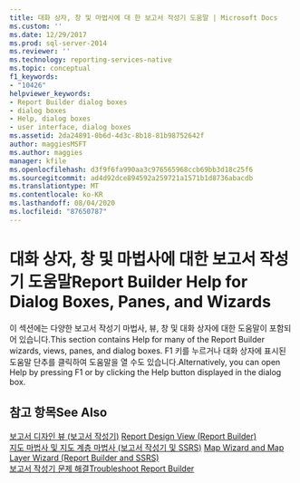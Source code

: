 ```yaml
---
title: 대화 상자, 창 및 마법사에 대 한 보고서 작성기 도움말 | Microsoft Docs
ms.custom: ''
ms.date: 12/29/2017
ms.prod: sql-server-2014
ms.reviewer: ''
ms.technology: reporting-services-native
ms.topic: conceptual
f1_keywords:
- "10426"
helpviewer_keywords:
- Report Builder dialog boxes
- dialog boxes
- Help, dialog boxes
- user interface, dialog boxes
ms.assetid: 2da24891-0b6d-4d3c-8b18-81b98752642f
author: maggiesMSFT
ms.author: maggies
manager: kfile
ms.openlocfilehash: d3f9f6fa990aa3c976565968ccb69bb3d18c25f6
ms.sourcegitcommit: ad4d92dce894592a259721a1571b1d8736abacdb
ms.translationtype: MT
ms.contentlocale: ko-KR
ms.lasthandoff: 08/04/2020
ms.locfileid: "87650787"
---
```

# <a name="report-builder-help-for-dialog-boxes-panes-and-wizards"></a><span data-ttu-id="32582-102">대화 상자, 창 및 마법사에 대한 보고서 작성기 도움말</span><span class="sxs-lookup"><span data-stu-id="32582-102">Report Builder Help for Dialog Boxes, Panes, and Wizards</span></span>
  <span data-ttu-id="32582-103">이 섹션에는 다양한 보고서 작성기 마법사, 뷰, 창 및 대화 상자에 대한 도움말이 포함되어 있습니다.</span><span class="sxs-lookup"><span data-stu-id="32582-103">This section contains Help for many of the Report Builder wizards, views, panes, and dialog boxes.</span></span> <span data-ttu-id="32582-104">F1 키를 누르거나 대화 상자에 표시된 도움말 단추를 클릭하여 도움말을 열 수도 있습니다.</span><span class="sxs-lookup"><span data-stu-id="32582-104">Alternatively, you can open Help by pressing F1 or by clicking the Help button displayed in the dialog box.</span></span>  
  
## <a name="see-also"></a><span data-ttu-id="32582-105">참고 항목</span><span class="sxs-lookup"><span data-stu-id="32582-105">See Also</span></span>  
 <span data-ttu-id="32582-106">[보고서 디자인 뷰 &#40;보고서 작성기&#41;](report-builder/report-design-view-report-builder.md) </span><span class="sxs-lookup"><span data-stu-id="32582-106">[Report Design View &#40;Report Builder&#41;](report-builder/report-design-view-report-builder.md) </span></span>  
 <span data-ttu-id="32582-107">[지도 마법사 및 지도 계층 마법사 &#40;보고서 작성기 및 SSRS&#41;](report-design/map-wizard-and-map-layer-wizard-report-builder-and-ssrs.md) </span><span class="sxs-lookup"><span data-stu-id="32582-107">[Map Wizard and Map Layer Wizard &#40;Report Builder and SSRS&#41;](report-design/map-wizard-and-map-layer-wizard-report-builder-and-ssrs.md) </span></span>  
 [<span data-ttu-id="32582-108">보고서 작성기 문제 해결</span><span class="sxs-lookup"><span data-stu-id="32582-108">Troubleshoot Report Builder</span></span>](../../2014/reporting-services/troubleshoot-report-builder.md)  
  
  
